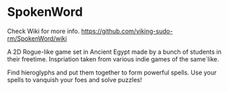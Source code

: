 # SpokenWord
Check Wiki for more info.
https://github.com/viking-sudo-rm/SpokenWord/wiki

A 2D Rogue-like game set in Ancient Egypt made by a bunch of students in their freetime.
Inspriation taken from various indie games of the same`like.

Find hieroglyphs and put them together to form powerful spells. Use your spells to vanquish your foes and solve puzzles!

